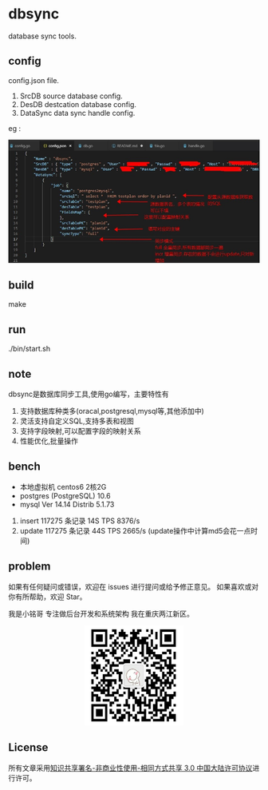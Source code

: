# dbsync
database sync tools.

## config
config.json file.

1. SrcDB source database config.
2. DesDB destcation database config.
3. DataSync data sync handle config.

eg : 

<p align="center"><img src="doc/config/eg.jpg" alt="eg Logo"></p>


## build
make

## run
./bin/start.sh

## note
dbsync是数据库同步工具,使用go编写，主要特性有
1. 支持数据库种类多(oracal,postgresql,mysql等,其他添加中)
2. 灵活支持自定义SQL,支持多表和视图
3. 支持字段映射,可以配置字段的映射关系
4. 性能优化,批量操作

## bench
- 本地虚拟机 centos6 2核2G 
- postgres (PostgreSQL) 10.6
- mysql  Ver 14.14 Distrib 5.1.73

1. insert 117275 条记录 14S TPS 8376/s
2. update 117275 条记录 44S TPS 2665/s (update操作中计算md5会花一点时间)

## problem
如果有任何疑问或错误，欢迎在 issues 进行提问或给予修正意见。 如果喜欢或对你有所帮助，欢迎 Star。

我是小铭哥 专注做后台开发和系统架构
我在重庆两江新区。

<p align="center"><img src="doc/wx/2074030723.jpg" width="200" height="200" alt="wx Logo"></p>



## License

所有文章采用[知识共享署名-非商业性使用-相同方式共享 3.0 中国大陆许可协议](https://creativecommons.org/licenses/by-nc-sa/3.0/cn/)进行许可。
